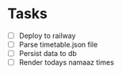 # Tasks

- [ ] Deploy to railway
- [ ] Parse timetable.json file
- [ ] Persist data to db
- [ ] Render todays namaaz times
